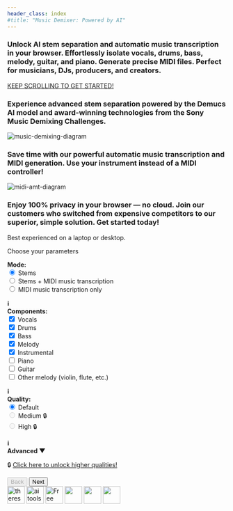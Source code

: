 ```yaml
---
header_class: index
#title: "Music Demixer: Powered by AI"
---
```

<script src="app.js" type="module"></script>
<script src="https://cdn.jsdelivr.net/npm/fflate@0.8.0/umd/index.js"></script>

<section class="info-section">
<h3>Unlock <b>AI stem separation</b> and <b>automatic music transcription</b> in your browser. Effortlessly isolate vocals, drums, bass, melody, guitar, and piano. Generate precise MIDI files. Perfect for musicians, DJs, producers, and creators.</h3>
</section>

<section class="flashy-cta">
  <a href="#demixer-app" class="cta-link">
    <div class="cta-container">
      <span class="cta-text">KEEP SCROLLING TO GET STARTED!</span>
      <div class="arrow-container">
        <span class="arrow-down"></span>
        <span class="arrow-down"></span>
        <span class="arrow-down"></span>
      </div>
    </div>
  </a>
</section>

<section class="info-section">
<h3>Experience advanced stem separation powered by the <b>Demucs AI model</b> and award-winning technologies from the Sony Music Demixing Challenges.</h3>
</section>

<section class="image-section">
<img id="music-demix-img" class="title-img" src="/assets/images/music-demix.webp" alt="music-demixing-diagram"/>
</section>

<section class="info-section">
<h3>Save time with our powerful <b>automatic music transcription and MIDI generation</b>. Use your instrument instead of a MIDI controller!</h3>
</section>

<section class="image-section">
<img id="amt-img" class="title-img" src="/assets/images/midi-amt.webp" alt="midi-amt-diagram"/>
</section>

<section class="info-section">
<h3>Enjoy <b>100% privacy in your browser</b> — no cloud. Join our customers who switched from expensive competitors to our superior, simple solution. Get started today!</h3>
</section>

<a id="demixer-app" class="hidden-anchor"></a>

<!-- Wizard sections here... -->
<section class="demixer-section">
  <div class="disable-wizard">
    Best experienced on a laptop or desktop.
  </div>
  <div class="wizard-container">
    <div id="wizard-step-1" class="wizard-step">
      <p>Choose your parameters</p>
      <div class="columns-container">
        <div class="column">
          <b>Mode:</b>
          <form id="processingPickerForm">
            <div>
              <input type="radio" id="stems" name="processingMode" value="stems" checked>
              <label for="stems">Stems</label>
            </div>
            <div>
              <input type="radio" id="both" name="processingMode" value="both">
              <label for="both">Stems + MIDI music transcription</label>
            </div>
            <div>
              <input type="radio" id="midi" name="processingMode" value="midi">
              <label for="midi">MIDI music transcription only</label>
            </div>
          </form>
        <b><a href="javascript:void(0);" id="midiTooltipToggle" style="text-decoration: none; cursor: pointer;">ℹ️</a></b>
        <div id="midiTooltip" style="display: none;">
          <a href="/getting-started/2024/12/07/Music-transcription-feature">Learn more about our MIDI and MusicXML music transcription features</a>
        </div>
        </div>
        <div class="column">
          <b>Components:</b>
          <form id="modelPickerForm">
            <div>
              <input type="checkbox" id="vocals" name="feature" value="vocals" checked>
              <label for="vocals">Vocals</label>
            </div>
            <div>
              <input type="checkbox" id="drums" name="feature" value="drums" checked>
              <label for="drums">Drums</label>
            </div>
            <div>
              <input type="checkbox" id="bass" name="feature" value="bass" checked>
              <label for="bass">Bass</label>
            </div>
            <div>
              <input type="checkbox" id="melody" name="feature" value="melody" checked>
              <label for="melody">Melody</label>
            </div>
            <div>
              <input type="checkbox" id="instrumental" name="feature" value="instrumental" checked>
              <label for="instrumental">Instrumental</label>
            </div>
            <div>
              <input type="checkbox" id="piano" name="feature" value="piano">
              <label for="piano">Piano</label>
            </div>
            <div>
              <input type="checkbox" id="guitar" name="feature" value="guitar">
              <label for="guitar">Guitar</label>
            </div>
            <div>
              <input type="checkbox" id="other_melody" name="feature" value="other_melody">
              <label for="other_melody">Other melody (violin, flute, etc.)</label>
            </div>
          </form>
        <b><a href="javascript:void(0);" id="componentTooltipToggle" style="text-decoration: none; cursor: pointer;">ℹ️</a></b>
        <div id="componentTooltip" style="display: none;">
          Picking "melody" or "instrumental" may add more components automatically.
        </div>
        </div>
        <div class="column">
            <b>Quality:</b>
            <form id="qualityPickerForm">
              <div>
                <input type="radio" id="default-quality" name="quality" value="default" checked>
                <label for="default-quality">Default</label>
              </div>
              <div>
                <input type="radio" id="medium-quality" name="quality" value="medium" disabled>
                <label for="medium-quality">Medium 🔒</label>
              </div>
              <div>
                <input type="radio" id="high-quality" name="quality" value="high" disabled>
                <label for="high-quality">High 🔒</label>
              </div>
            </form>
        <b><a href="javascript:void(0);" id="qualityTooltipToggle" style="text-decoration: none; cursor: pointer;">ℹ️</a></b>
        <div id="qualityTooltip" style="display: none;">
          Higher quality is slower, depending on total number of components.
        </div>
        </div>
        <div class="column">
        <b><a href="javascript:void(0);" id="advancedSettingsToggle" style="text-decoration: none; cursor: pointer;">Advanced &#x25BC;</a></b>
        <div id="advancedSettings" style="display: none;">
            <b>Max memory:</b>
            <form id="memorySelectorForm">
            <div>
                <input type="radio" id="4gb" name="memory" value="4gb">
                <label for="4gb">4 GB (slowest)</label>
            </div>
            <div>
                <input type="radio" id="8gb" name="memory" value="8gb" checked>
                <label for="8gb">8 GB (2x faster)</label>
            </div>
            <div>
                <input type="radio" id="16gb" name="memory" value="16gb">
                <label for="16gb">16 GB (4x faster)</label>
            </div>
            <div>
                <input type="radio" id="32gb" name="memory" value="32gb">
                <label for="32gb">32 GB (8x faster)</label>
            </div>
            </form>
            <br>
            ⚠️ More memory is faster,  with a higher risk of crashing❗
            <br>
            ℹ️ Read <a href="/getting-started/2024/09/20/How-to-pick-max-memory" target="_blank" alt="memory-guide">our guide on how to pick max memory.</a>
        </div>
        </div>
      </div>
      <div class="cta-legend">
        <p id="pro-cta">🔒 <a href="/pricing#subscribe-today" target="_blank">Click here to unlock higher qualities!</a></p>
      </div>
      <div class="wizard-footer">
        <button id="prev-step-1" class="wizard-prev-btn" disabled>Back</button>
        <button id="next-step-1" class="wizard-next-btn">Next</button>
      </div>
    </div>
    <div id="wizard-step-2" class="wizard-step" style="display: none;">
      <p id="usage-limits"></p>
      <p>Choose either a file or a folder as your input:</p>
      <div class="input-group">
          <input type="file" id="audio-upload" aria-label="Choose a file">
      </div>
      <div class="input-group">
          <input type="file" id="batch-upload" webkitdirectory directory multiple aria-label="Choose a folder">
      </div>
      <br>
      <div id="selectedInputMessage">Selected input:</div>
      <br>
      <div class="wizard-footer">
        <button id="prev-step-2" class="wizard-prev-btn">Back</button>
        <button id="next-step-2" class="wizard-next-btn" disabled>Start job</button>
      </div>
      <!-- Overlay and Spinner -->
      <div id="step2-overlay" class="overlay" style="display: none;">
          <h3 style="color: #ffffff; margin-top: 20px;">Downloading model files...</h3>
          <div class="loader" id="step2-spinner"></div>
      </div>
    </div>
    <div id="wizard-step-3" class="wizard-step" style="display: none;">
    <p>Progress and outputs</p>
      🚫 To cancel the current job, refresh the page
      <div class="progress-container">
        <div class="progress-text" id="inference-progress-text">Stems progress...</div>
        <div class="progress-bar" id="inference-progress-bar-outer">
            <div class="progress-bar-inner" id="inference-progress-bar" style="width: 0%"></div>
        </div>
        <div class="progress-text" id="midi-progress-text">MIDI progress...</div>
        <div class="progress-bar" id="midi-progress-bar-outer">
            <div class="progress-bar-inner" id="midi-progress-bar" style="width: 0%"></div>
        </div>
        This may take a while, go grab a coffee! ☕️
        <br>
        <b>Slow?</b> Start a new job and set Advanced -> Max memory higher. Read <a href="/getting-started/2024/09/20/How-to-pick-max-memory" target="_blank" alt="memory-guide">our guide for info</a> 💻
      </div>
      <div class="output-container">
        <div class="output-text" id="output-progress-text">Outputs...</div>
        <div class="output-link-container" id="output-links">
        </div>
      </div>
      <br>
      <div class="wizard-footer">
        <button id="prev-step-3" class="wizard-prev-btn" disabled>Back</button>
        <button id="next-step-3-sheet-music" class="wizard-next-btn highlight-btn" disabled>
          View and print sheet music (New! 🌟)
        </button>
        <button id="next-step-3-new-job" class="wizard-next-btn" disabled>New job</button>
      </div>
    </div>
    <div id="wizard-step-4-sheet-music" class="wizard-step" style="display: none;">
    <p>View and print generated sheet music</p>
    <!-- We'll create this container for the clickable links -->
    <div id="instrument-links">
      <!-- Example: "Open, print, and save sheet music for:" -->
      <p>Open, print, and save sheet music for:</p>
      <!-- We'll populate links here (Guitar, Vocals, Bass) via JavaScript -->
    </div>
    <div class="wizard-footer">
      <button id="prev-step-4" class="wizard-prev-btn">Back</button>
      <button id="next-step-4" class="wizard-next-btn">New job</button>
    </div>
    </div>
  </div>
</section>

<section class="featured-section">
<div class="featured-badges">
<a href="https://theresanaiforthat.com/ai/free-music-demixer/?ref=featured&v=691965" target="_blank"><img height="40" src="https://media.theresanaiforthat.com/featured5.png" alt="theresanaiforthat-promo"></a> <a title="ai tools code.market" href="https://code.market?code.market=verified"><img alt="ai tools code.market" title="ai tools code.market" src="https://code.market/assets/manage-product/featured-logo-dark.svg" target="_blank" height="40"/></a> <a href="https://toolnest.ai/project/free-music-demixer/" target="_blank" style="cursor: pointer" id="tr_dark"><img loading="lazy" src="https://toolnest.ai/wp-content/uploads/2024/05/badge_toolnest_dark.svg" height="40" alt="Free Music Demixer" data-eio="p"></a> <a href="https://aizones.io/tool/free-music-demixer"> <img height="40" src="https://aizones.io/static/media/Embed DARK.99f25d736afbf408832f.png"/></a> <a href="https://www.aitechsuite.com/tools/6053?ref=featured&v=129" target="_blank" rel="nofollow"><img height="40" src="https://aitsmarketing.s3.amazonaws.com/aits-verified-tool.svg?height=40"/></a> <a href="https://arktan.com" target="_blank"><img src="/assets/images/arktan-banner.webp" height="40"></a>
</div>
</section>

<br>
